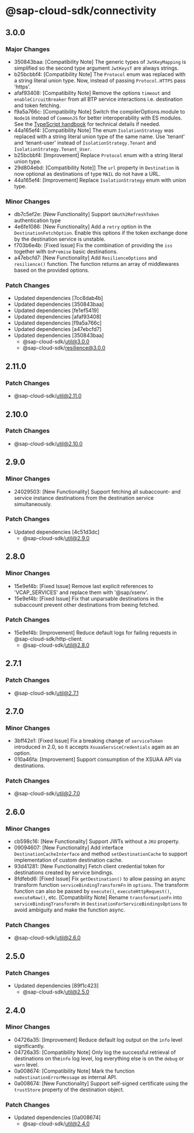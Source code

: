 # @sap-cloud-sdk/connectivity

## 3.0.0

### Major Changes

- 350843baa: [Compatibility Note] The generic types of `JwtKeyMapping` is simplified so the second type argument `JwtKeysT` are always strings.
- b25bcbbf4: [Compatibility Note] The `Protocol` enum was replaced with a string literal union type. Now, instead of passing `Protocol.HTTPS` pass 'https'.
- afaf93408: [Compatibility Note] Remove the options `timeout` and `enableCircuitBreaker` from all BTP service interactions i.e. destination and token fetching.
- f9a5a766c: [Compatibility Note] Switch the compilerOptions.module to `Node16` instead of `CommonJS` for better interoperability with ES modules. See the [TypeScript handbook](https://www.typescriptlang.org/docs/handbook/esm-node.html) for technical details if needed.
- 44a165ef4: [Compatibility Note] The enum `IsolationStrategy` was replaced with a string literal union type of the same name. Use 'tenant' and 'tenant-user' instead of `IsolationStrategy.Tenant` and `IsolationStrategy.Tenant_User`.
- b25bcbbf4: [Improvement] Replace `Protocol` enum with a string literal union type.
- 29d804ebd: [Compatibility Note]] The `url` property in `Destination` is now optional as destinations of type `MAIL` do not have a URL.
- 44a165ef4: [Improvement] Replace `IsolationStrategy` enum with union type.

### Minor Changes

- db7c5ef2e: [New Functionality] Support `OAuth2RefreshToken` authentication type
- 4e6fe1086: [New Functionality] Add a `retry` option in the `DestinationFetchOption`.
  Enable this options if the token exchange done by the destination service is unstable.
- f703b6e4b: [Fixed Issue] Fix the combination of providing the `iss` together with `OnPremise` basic destinations.
- a47ebcfd7: [New Functionality] Add `ResilienceOptions` and `resilience()` function. The function returns an array of middlewares based on the provided options.

### Patch Changes

- Updated dependencies [7cc8dab4b]
- Updated dependencies [350843baa]
- Updated dependencies [fe1ef5419]
- Updated dependencies [afaf93408]
- Updated dependencies [f9a5a766c]
- Updated dependencies [a47ebcfd7]
- Updated dependencies [350843baa]
  - @sap-cloud-sdk/util@3.0.0
  - @sap-cloud-sdk/resilience@3.0.0

## 2.11.0

### Patch Changes

- @sap-cloud-sdk/util@2.11.0

## 2.10.0

### Patch Changes

- @sap-cloud-sdk/util@2.10.0

## 2.9.0

### Minor Changes

- 24029503: [New Functionality] Support fetching all subaccount- and service instance destinations from the destination service simultaneously.

### Patch Changes

- Updated dependencies [4c51d3dc]
  - @sap-cloud-sdk/util@2.9.0

## 2.8.0

### Minor Changes

- 15e9ef4b: [Fixed Issue] Remove last explicit references to 'VCAP_SERVICES' and replace them with '@sap/xsenv'.
- 15e9ef4b: [Fixed Issue] Fix that unparsable destinations in the subaccount prevent other destinations from beeing fetched.

### Patch Changes

- 15e9ef4b: [Improvement] Reduce default logs for failing requests in @sap-cloud-sdk/http-client.
  - @sap-cloud-sdk/util@2.8.0

## 2.7.1

### Patch Changes

- @sap-cloud-sdk/util@2.7.1

## 2.7.0

### Minor Changes

- 3bff42e1: [Fixed Issue] Fix a breaking change of `serviceToken` introduced in 2.0, so it accepts `XsuaaServiceCredentials` again as an option.
- 010a46fa: [Improvement] Support consumption of the XSUAA API via destinations.

### Patch Changes

- @sap-cloud-sdk/util@2.7.0

## 2.6.0

### Minor Changes

- cb598c16: [New Functionality] Support JWTs without a `JKU` property.
- 09094607: [New Functionality] Add interface `DestinationCacheInterface` and method `setDestinationCache` to support implementation of custom destination cache.
- 93d41281: [New Functionality] Fetch client credential token for destinations created by service bindings.
- 8fdfebd6: [Fixed Issue] Fix `getDestination()` to allow passing an async transform function `serviceBindingTransformFn` in `options`. The transform function can also be passed by `execute()`, `executeHttpRequest()`, `executeRaw()`, etc.
  [Compatibility Note] Rename `transformationFn` into `serviceBindingTransformFn` in `DestinationForServiceBindingsOptions` to avoid ambiguity and make the function async.

### Patch Changes

- @sap-cloud-sdk/util@2.6.0

## 2.5.0

### Patch Changes

- Updated dependencies [89f1c423]
  - @sap-cloud-sdk/util@2.5.0

## 2.4.0

### Minor Changes

- 04726a35: [Improvement] Reduce default log output on the `info` level significantly.
- 04726a35: [Compatibility Note] Only log the successful retrieval of destinations on the`info` log level, log everything else is on the `debug` or `warn` level.
- 0a008674: [Compatibility Note] Mark the function `noDestinationErrorMessage` as internal API.
- 0a008674: [New Functionality] Support self-signed certificate using the `trustStore` property of the destination object.

### Patch Changes

- Updated dependencies [0a008674]
  - @sap-cloud-sdk/util@2.4.0
